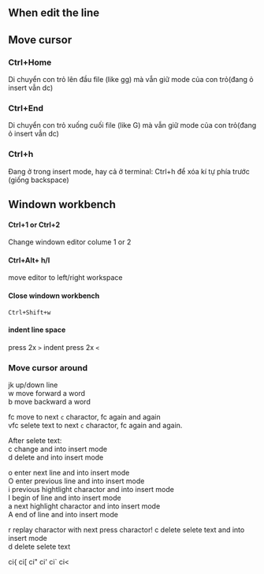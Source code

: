 ## When edit the line

## Move cursor

### Ctrl+Home

Di chuyển con trỏ lên đầu file (like gg) mà vẫn giữ mode của con trỏ(đang ỏ insert vẫn dc)

### Ctrl+End

Di chuyển con trỏ xuống cuối file (like G) mà vẫn giữ mode của con trỏ(đang ỏ insert vẫn dc)

### Ctrl+h

Đang ở trong insert mode, hay cả ở terminal:
Ctrl+h để xóa kí tự phía trước (giống backspace)

## Windown workbench

#### Ctrl+1 or Ctrl+2

Change windown editor colume 1 or 2

#### Ctrl+Alt+ h/l

move editor to left/right workspace

#### Close windown workbench

`Ctrl+Shift+w`

#### indent line space

press 2x `>` indent
press 2x `<`

### Move cursor around

jk up/down line  
w move forward a word  
b move backward a word

fc move to next `c` charactor, fc again and again  
vfc selete text to next `c` charactor, fc again and again.

After selete text:  
c change and into insert mode  
d delete and into insert mode

o enter next line and into insert mode  
O enter previous line and into insert mode  
i previous hightlight charactor and into insert mode  
I begin of line and into insert mode  
a next highlight charactor and into insert mode  
A end of line and into insert mode

r replay charactor with next press charactor!
c delete selete text and into insert mode  
d delete selete text

ci{ ci[ ci" ci' ci` ci<
